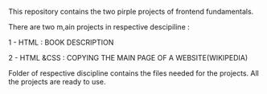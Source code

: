 This repository contains the two pirple projects of frontend fundamentals.

There are two m,ain projects in respective descipiline :

1 - HTML  : BOOK DESCRIPTION

2 - HTML &CSS : COPYING THE MAIN PAGE OF A WEBSITE(WIKIPEDIA)

Folder of respective discipline contains the files needed for the projects. All the projects are ready to use.
